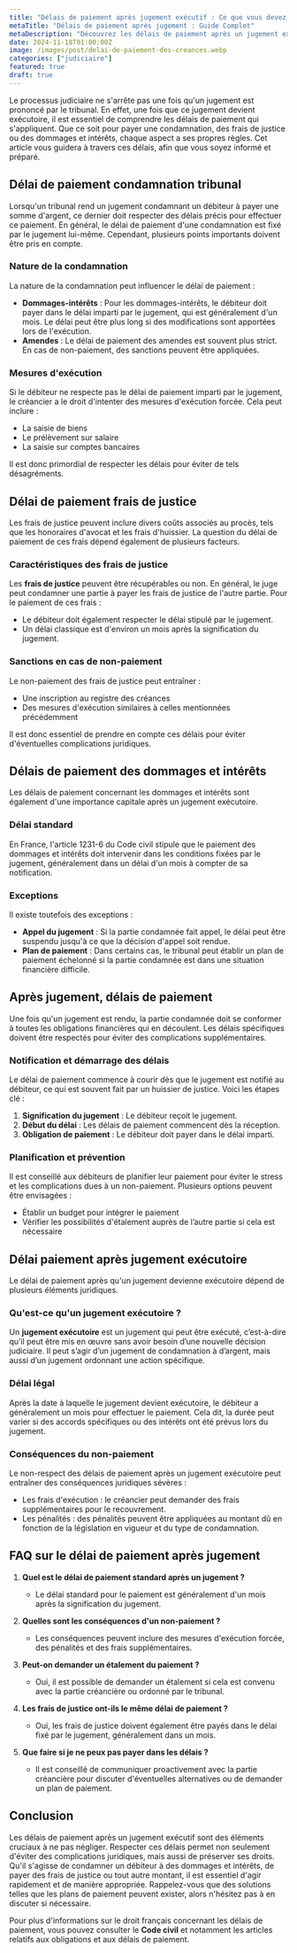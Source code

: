 ```yaml
---
title: "Délais de paiement après jugement exécutif : Ce que vous devez savoir"
metaTitle: "Délais de paiement après jugement : Guide Complet"
metaDescription: "Découvrez les délais de paiement après un jugement exécutif, frais de justice et indemnités."
date: 2024-11-18T01:00:00Z
image: /images/post/delai-de-paiement-des-creances.webp
categories: ["judiciaire"]
featured: true
draft: true
---
```


Le processus judiciaire ne s'arrête pas une fois qu'un jugement est prononcé par le tribunal. En effet, une fois que ce jugement devient exécutoire, il est essentiel de comprendre les délais de paiement qui s'appliquent. Que ce soit pour payer une condamnation, des frais de justice ou des dommages et intérêts, chaque aspect a ses propres règles. Cet article vous guidera à travers ces délais, afin que vous soyez informé et préparé.

## Délai de paiement condamnation tribunal

Lorsqu'un tribunal rend un jugement condamnant un débiteur à payer une somme d'argent, ce dernier doit respecter des délais précis pour effectuer ce paiement. En général, le délai de paiement d'une condamnation est fixé par le jugement lui-même. Cependant, plusieurs points importants doivent être pris en compte.

### Nature de la condamnation

La nature de la condamnation peut influencer le délai de paiement :
- **Dommages-intérêts** : Pour les dommages-intérêts, le débiteur doit payer dans le délai imparti par le jugement, qui est généralement d'un mois. Le délai peut être plus long si des modifications sont apportées lors de l'exécution.
- **Amendes** : Le délai de paiement des amendes est souvent plus strict. En cas de non-paiement, des sanctions peuvent être appliquées.

### Mesures d'exécution

Si le débiteur ne respecte pas le délai de paiement imparti par le jugement, le créancier a le droit d'intenter des mesures d'exécution forcée. Cela peut inclure :
- La saisie de biens
- Le prélèvement sur salaire
- La saisie sur comptes bancaires

Il est donc primordial de respecter les délais pour éviter de tels désagréments.

## Délai de paiement frais de justice

Les frais de justice peuvent inclure divers coûts associés au procès, tels que les honoraires d'avocat et les frais d'huissier. La question du délai de paiement de ces frais dépend également de plusieurs facteurs.

### Caractéristiques des frais de justice

Les **frais de justice** peuvent être récupérables ou non. En général, le juge peut condamner une partie à payer les frais de justice de l'autre partie. Pour le paiement de ces frais :
- Le débiteur doit également respecter le délai stipulé par le jugement.
- Un délai classique est d'environ un mois après la signification du jugement.

### Sanctions en cas de non-paiement

Le non-paiement des frais de justice peut entraîner :
- Une inscription au registre des créances
- Des mesures d'exécution similaires à celles mentionnées précédemment

Il est donc essentiel de prendre en compte ces délais pour éviter d'éventuelles complications juridiques.

## Délais de paiement des dommages et intérêts

Les délais de paiement concernant les dommages et intérêts sont également d'une importance capitale après un jugement exécutoire. 

### Délai standard

En France, l'article 1231-6 du Code civil stipule que le paiement des dommages et intérêts doit intervenir dans les conditions fixées par le jugement, généralement dans un délai d'un mois à compter de sa notification.

### Exceptions

Il existe toutefois des exceptions :
- **Appel du jugement** : Si la partie condamnée fait appel, le délai peut être suspendu jusqu'à ce que la décision d'appel soit rendue.
- **Plan de paiement** : Dans certains cas, le tribunal peut établir un plan de paiement échelonné si la partie condamnée est dans une situation financière difficile.

## Après jugement, délais de paiement

Une fois qu'un jugement est rendu, la partie condamnée doit se conformer à toutes les obligations financières qui en découlent. Les délais spécifiques doivent être respectés pour éviter des complications supplémentaires.

### Notification et démarrage des délais

Le délai de paiement commence à courir dès que le jugement est notifié au débiteur, ce qui est souvent fait par un huissier de justice. Voici les étapes clé :
1. **Signification du jugement** : Le débiteur reçoit le jugement.
2. **Début du délai** : Les délais de paiement commencent dès la réception.
3. **Obligation de paiement** : Le débiteur doit payer dans le délai imparti.

### Planification et prévention

Il est conseillé aux débiteurs de planifier leur paiement pour éviter le stress et les complications dues à un non-paiement. Plusieurs options peuvent être envisagées :
- Établir un budget pour intégrer le paiement
- Vérifier les possibilités d'étalement auprès de l’autre partie si cela est nécessaire

## Délai paiement après jugement exécutoire

Le délai de paiement après qu'un jugement devienne exécutoire dépend de plusieurs éléments juridiques. 

### Qu'est-ce qu'un jugement exécutoire ?

Un **jugement exécutoire** est un jugement qui peut être exécuté, c’est-à-dire qu’il peut être mis en œuvre sans avoir besoin d’une nouvelle décision judiciaire. Il peut s’agir d’un jugement de condamnation à d’argent, mais aussi d’un jugement ordonnant une action spécifique.

### Délai légal

Après la date à laquelle le jugement devient exécutoire, le débiteur a généralement un mois pour effectuer le paiement. Cela dit, la durée peut varier si des accords spécifiques ou des intérêts ont été prévus lors du jugement. 

### Conséquences du non-paiement

Le non-respect des délais de paiement après un jugement exécutoire peut entraîner des conséquences juridiques sévères :
- Les frais d'exécution : le créancier peut demander des frais supplémentaires pour le recouvrement.
- Les pénalités : des pénalités peuvent être appliquées au montant dû en fonction de la législation en vigueur et du type de condamnation.

## FAQ sur le délai de paiement après jugement

1. **Quel est le délai de paiement standard après un jugement ?**
   - Le délai standard pour le paiement est généralement d'un mois après la signification du jugement.

2. **Quelles sont les conséquences d'un non-paiement ?**
   - Les conséquences peuvent inclure des mesures d'exécution forcée, des pénalités et des frais supplémentaires.

3. **Peut-on demander un étalement du paiement ?**
   - Oui, il est possible de demander un étalement si cela est convenu avec la partie créancière ou ordonné par le tribunal.

4. **Les frais de justice ont-ils le même délai de paiement ?**
   - Oui, les frais de justice doivent également être payés dans le délai fixé par le jugement, généralement dans un mois.

5. **Que faire si je ne peux pas payer dans les délais ?**
   - Il est conseillé de communiquer proactivement avec la partie créancière pour discuter d'éventuelles alternatives ou de demander un plan de paiement.

## Conclusion

Les délais de paiement après un jugement exécutif sont des éléments cruciaux à ne pas négliger. Respecter ces délais permet non seulement d'éviter des complications juridiques, mais aussi de préserver ses droits. Qu'il s'agisse de condamner un débiteur à des dommages et intérêts, de payer des frais de justice ou tout autre montant, il est essentiel d'agir rapidement et de manière appropriée. Rappelez-vous que des solutions telles que les plans de paiement peuvent exister, alors n'hésitez pas à en discuter si nécessaire. 

Pour plus d'informations sur le droit français concernant les délais de paiement, vous pouvez consulter le **Code civil** et notamment les articles relatifs aux obligations et aux délais de paiement.
